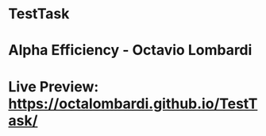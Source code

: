# TestTask

# Alpha Efficiency - Octavio Lombardi 

# Live Preview: https://octalombardi.github.io/TestTask/

